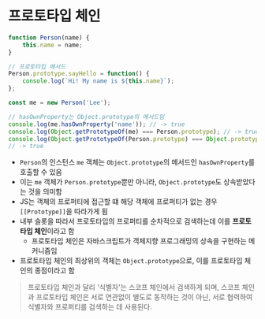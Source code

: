 # 프로토타입 체인

```js
function Person(name) {
	this.name = name;
}

// 프로토타입 메서드
Person.prototype.sayHello = function() {
	console.log(`Hi! My name is ${this.name}`);
};

const me = new Person('Lee');

// hasOwnProperty는 Object.prototype의 메서드임
console.log(me.hasOwnProperty('name')); // -> true
console.log(Object.getPrototypeOf(me) === Person.prototype); // -> true
console.log(Object.getPrototypeOf(Person.prototype) === Object.prototype);
// -> true
```

* `Person`의 인스턴스 `me` 객체는 `Object.prototype`의 메서드인 `hasOwnProperty`를 호출할 수 있음
* 이는 `me` 객체가 `Person.prototype`뿐만 아니라, `Object.prototype`도 상속받았다는 것을 의미함
* JS는 객체의 프로퍼티에 접근할 떄 해당 객체에 프로퍼티가 없는 경우 `[[Prototype]]`을 따라가게 됨
* 내부 슬롯을 따라서 프로토타입의 프로퍼티를 순차적으로 검색하는데 이를 **프로토타입 체인**이라고 함
	* 프로토타입 체인은 자바스크립트가 객체지향 프로그래밍의 상속을 구현하는 메커니즘임
* 프로토타입 체인의 최상위의 객체는 `Object.prototype`으로, 이를 프로토타입 체인의 종점이라고 함

> 프로토타입 체인과 달리 '식별자'는 스코프 체인에서 검색하게 되며, 스코프 체인과 프로토타입 체인은 서로 연관없이 별도로 동작하는 것이 아닌, 서로 협력하여 식별자와 프로퍼티를 검색하는 데 사용된다.